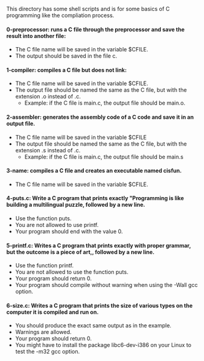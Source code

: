 This directory has some shell scripts and is for some basics of C programming like the compliation process.

#### 0-preprocessor: runs a C file through the preprocessor and save the result into another file:   

- The C file name will be saved in the variable $CFILE.   
- The output should be saved in the file c.
   
#### 1-compiler: compiles a C file but does not link:   

- The C file name will be saved in the variable $CFILE.   
- The output file should be named the same as the C file, but with the extension .o instead of .c.   
  - Example: if the C file is main.c, the output file should be main.o.

#### 2-assembler: generates the assembly code of a C code and save it in an output file.   
   
- The C file name will be saved in the variable $CFILE   
- The output file should be named the same as the C file, but with the extension .s instead of .c.   
  - Example: if the C file is main.c, the output file should be main.s

#### 3-name: compiles a C file and creates an executable named cisfun.   
   
- The C file name will be saved in the variable $CFILE.

#### 4-puts.c: Write a C program that prints exactly "Programming is like building a multilingual puzzle, followed by a new line.   
   
- Use the function puts.   
- You are not allowed to use printf.   
- Your program should end with the value 0.   
   
#### 5-printf.c: Writes a C program that prints exactly with proper grammar, but the outcome is a piece of art,, followed by a new line.   
   
- Use the function printf.   
- You are not allowed to use the function puts.   
- Your program should return 0.   
- Your program should compile without warning when using the -Wall gcc option.   
   
#### 6-size.c: Writes a C program that prints the size of various types on the computer it is compiled and run on.   
   
- You should produce the exact same output as in the example.   
- Warnings are allowed.   
- Your program should return 0.   
- You might have to install the package libc6-dev-i386 on your Linux to test the -m32 gcc option.   
   
